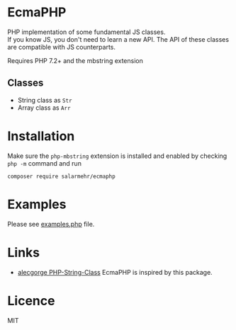 EcmaPHP
============
PHP implementation of some fundamental JS classes.  
If you know JS, you don't need to learn a new API. The API of these classes are compatible with JS counterparts.  

Requires PHP 7.2+ and the mbstring extension

Classes
---------
- String class as `Str`
- Array class as `Arr`

Installation
============
Make sure the `php-mbstring` extension is installed and enabled by checking `php -m` command and run
~~~    
composer require salarmehr/ecmaphp
~~~ 


Examples
=======
Please see [examples.php](examples.php) file. 

Links
=====
- [alecgorge PHP-String-Class](https://github.com/alecgorge/PHP-String-Class) EcmaPHP is inspired by this package. 

Licence
=======
MIT
